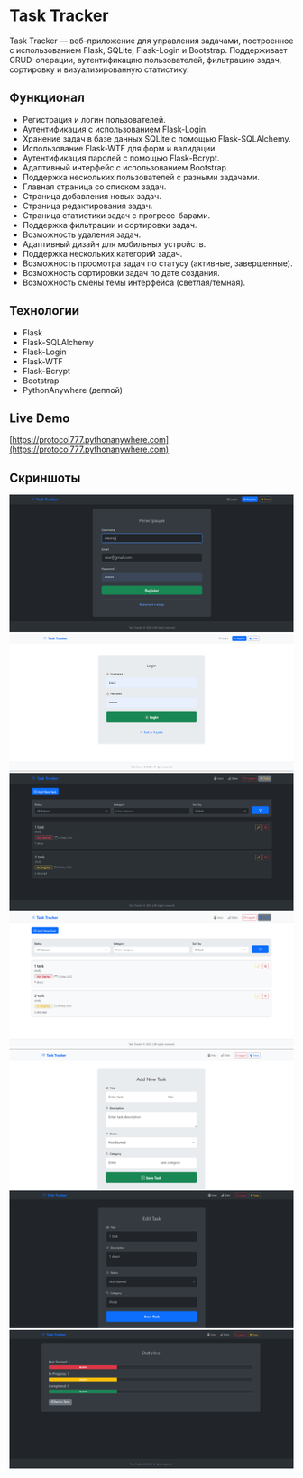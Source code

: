 # Task Tracker

Task Tracker — веб-приложение для управления задачами, построенное с использованием Flask, SQLite, Flask-Login и Bootstrap. Поддерживает CRUD-операции, аутентификацию пользователей, фильтрацию задач, сортировку и визуализированную статистику.

## Функционал
- Регистрация и логин пользователей.
- Аутентификация с использованием Flask-Login.
- Хранение задач в базе данных SQLite с помощью Flask-SQLAlchemy.
- Использование Flask-WTF для форм и валидации.
- Аутентификация паролей с помощью Flask-Bcrypt.
- Адаптивный интерфейс с использованием Bootstrap.
- Поддержка нескольких пользователей с разными задачами.
- Главная страница со списком задач.
- Страница добавления новых задач.
- Страница редактирования задач.
- Страница статистики задач с прогресс-барами.
- Поддержка фильтрации и сортировки задач.
- Возможность удаления задач.
- Адаптивный дизайн для мобильных устройств.
- Поддержка нескольких категорий задач.
- Возможность просмотра задач по статусу (активные, завершенные).
- Возможность сортировки задач по дате создания.
- Возможность смены темы интерфейса (светлая/темная).


## Технологии
- Flask
- Flask-SQLAlchemy
- Flask-Login
- Flask-WTF
- Flask-Bcrypt
- Bootstrap
- PythonAnywhere (деплой)

## Live Demo
[https://protocol777.pythonanywhere.com](https://protocol777.pythonanywhere.com)

## Скриншоты
![Register dark Page](screenshots/register_dark.png)
![Login light Page](screenshots/login_light.png)
![Main dark Page](screenshots/main_dark.png)
![Main light Page](screenshots/main_light.png)
![Add light Page](screenshots/add_light.png)
![Edit dark Page](screenshots/edit_dark.png)
![Stats dark Page](screenshots/stats_dark.png)